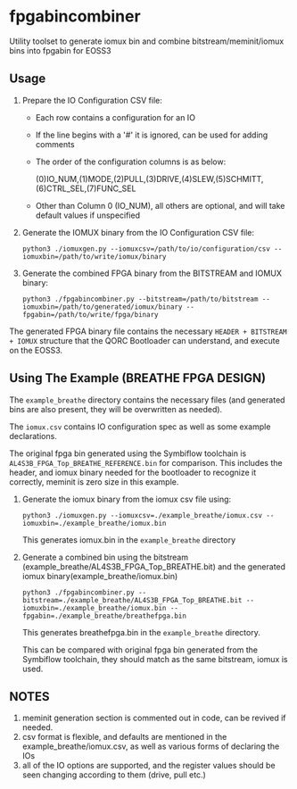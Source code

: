 # fpgabincombiner
Utility toolset to generate iomux bin and combine bitstream/meminit/iomux bins into fpgabin for EOSS3

## Usage

1. Prepare the IO Configuration CSV file:
   - Each row contains a configuration for an IO
   - If the line begins with a '#' it is ignored, can be used for adding comments
   - The order of the configuration columns is as below:

     (0)IO_NUM,(1)MODE,(2)PULL,(3)DRIVE,(4)SLEW,(5)SCHMITT,(6)CTRL_SEL,(7)FUNC_SEL
   - Other than Column 0 (IO_NUM), all others are optional, and will take default values if unspecified

2. Generate the IOMUX binary from the IO Configuration CSV file:

   `python3 ./iomuxgen.py --iomuxcsv=/path/to/io/configuration/csv --iomuxbin=/path/to/write/iomux/binary`

3. Generate the combined FPGA binary from the BITSTREAM and IOMUX binary:

   `python3 ./fpgabincombiner.py --bitstream=/path/to/bitstream --iomuxbin=/path/to/generated/iomux/binary --fpgabin=/path/to/write/fpga/binary`

The generated FPGA binary file contains the necessary `HEADER + BITSTREAM + IOMUX` structure that the QORC Bootloader can understand, and execute on the EOSS3.

## Using The Example (BREATHE FPGA DESIGN)

The `example_breathe` directory contains the necessary files (and generated bins are also present, they will be overwritten as needed).

The `iomux.csv` contains IO configuration spec as well as some example declarations.

The original fpga bin generated using the Symbiflow toolchain is `AL4S3B_FPGA_Top_BREATHE_REFERENCE.bin` for comparison.
This includes the header, and iomux binary needed for the bootloader to recognize it correctly, meminit is zero size in this example.

1. Generate the iomux binary from the iomux csv file using:

   `python3 ./iomuxgen.py --iomuxcsv=./example_breathe/iomux.csv --iomuxbin=./example_breathe/iomux.bin `

   This generates iomux.bin in the `example_breathe` directory

2. Generate a combined bin using the bitstream (example_breathe/AL4S3B_FPGA_Top_BREATHE.bit) and the generated iomux binary(example_breathe/iomux.bin)

   `python3 ./fpgabincombiner.py --bitstream=./example_breathe/AL4S3B_FPGA_Top_BREATHE.bit --iomuxbin=./example_breathe/iomux.bin --fpgabin=./example_breathe/breathefpga.bin`

   This generates breathefpga.bin in the `example_breathe` directory.

   This can be compared with original fpga bin generated from the Symbiflow toolchain, they should match as the same bitstream, iomux is used.

## NOTES

1. meminit generation section is commented out in code, can be revived if needed.
2. csv format is flexible, and defaults are mentioned in the example_breathe/iomux.csv, as well as various forms of declaring the IOs
3. all of the IO options are supported, and the register values should be seen changing according to them (drive, pull etc.)
